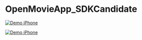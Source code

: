 # OpenMovieApp_SDKCandidate
[![Demo iPhone](https://j.gifs.com/NLGJKz.gif)](https://j.gifs.com/NLGJKz.gif)

[![Demo iPhone](https://j.gifs.com/1WMLMj.gif)](https://j.gifs.com/1WMLMj.gif)
